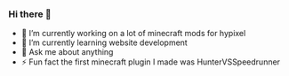 ### Hi there 👋


- 🔭 I’m currently working on a lot of minecraft mods for hypixel
- 🌱 I’m currently learning website development
- 💬 Ask me about anything
- ⚡ Fun fact the first minecraft plugin I made was HunterVSSpeedrunner
